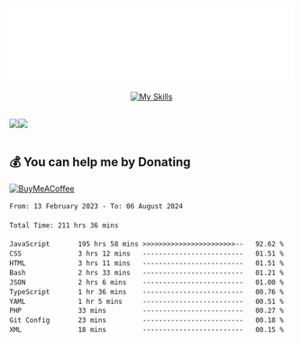 <div align="center">
  
![readmebox](https://github.com/Taufik-H/Taufik-H/blob/main/readmebox%20(2).svg)

[![My Skills](https://skillicons.dev/icons?i=js,html,css,react,tailwindcss,bootstrap,figma)](https://skillicons.dev)
</div>
<br/>
<div align="center">
  <div style="display: flex; align-items:center;" >
    <img src="https://github-contribution-stats.vercel.app/api/?username=Taufik-H" />
    <img src="https://github-readme-streak-stats.herokuapp.com/?user=Taufik-H&theme=default&hide_border=false" />
  </div>
</div>

<br/>



  ## 💰 You can help me by Donating
  [![BuyMeACoffee](https://img.shields.io/badge/Buy%20Me%20a%20Coffee-ffdd00?style=for-the-badge&logo=buy-me-a-coffee&logoColor=black)](https://buymeacoffee.com/opik) 

<!--START_SECTION:waka-->

```txt
From: 13 February 2023 - To: 06 August 2024

Total Time: 211 hrs 36 mins

JavaScript       195 hrs 58 mins >>>>>>>>>>>>>>>>>>>>>>>--   92.62 %
CSS              3 hrs 12 mins   -------------------------   01.51 %
HTML             3 hrs 11 mins   -------------------------   01.51 %
Bash             2 hrs 33 mins   -------------------------   01.21 %
JSON             2 hrs 6 mins    -------------------------   01.00 %
TypeScript       1 hr 36 mins    -------------------------   00.76 %
YAML             1 hr 5 mins     -------------------------   00.51 %
PHP              33 mins         -------------------------   00.27 %
Git Config       23 mins         -------------------------   00.18 %
XML              18 mins         -------------------------   00.15 %
```

<!--END_SECTION:waka-->

